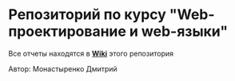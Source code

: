 # Репозиторий по курсу "Web-проектирование и web-языки"
Все отчеты находятся в **[Wiki](https://github.com/dimoxya/herzen_web/wiki)** этого репозитория 

Автор: Монастыренко Дмитрий
